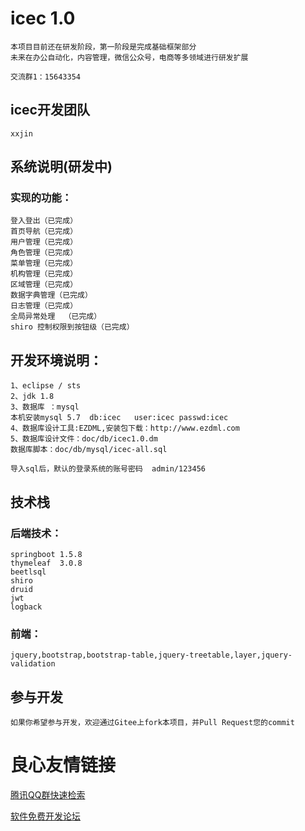 # icec 1.0

	本项目目前还在研发阶段，第一阶段是完成基础框架部分
	未来在办公自动化，内容管理，微信公众号，电商等多领域进行研发扩展
	
	交流群1：15643354
	
## icec开发团队
	xxjin 
## 系统说明(研发中)
###	实现的功能：
	登入登出（已完成）
	首页导航（已完成）
	用户管理（已完成）
	角色管理（已完成）
	菜单管理（已完成）
	机构管理（已完成）
	区域管理（已完成）
	数据字典管理（已完成）
	日志管理（已完成）
	全局异常处理  （已完成）
	shiro 控制权限到按钮级（已完成）
## 开发环境说明：
	1、eclipse / sts
	2、jdk 1.8
	3、数据库 ：mysql  
	本机安装mysql 5.7  db:icec   user:icec passwd:icec
	4、数据库设计工具:EZDML,安装包下载：http://www.ezdml.com
	5、数据库设计文件：doc/db/icec1.0.dm
	数据库脚本：doc/db/mysql/icec-all.sql
	
	导入sql后，默认的登录系统的账号密码  admin/123456
	
## 技术栈 
### 后端技术：
	springboot 1.5.8
	thymeleaf  3.0.8
	beetlsql    
	shiro
	druid
	jwt
	logback 
  
### 前端：
	jquery,bootstrap,bootstrap-table,jquery-treetable,layer,jquery-validation
  
  
## 参与开发

	如果你希望参与开发，欢迎通过Gitee上fork本项目，并Pull Request您的commit    



	
	
	


 # 良心友情链接

[腾讯QQ群快速检索](http://u.720life.cn/s/8cf73f7c)

[软件免费开发论坛](http://u.720life.cn/s/bbb01dc0)